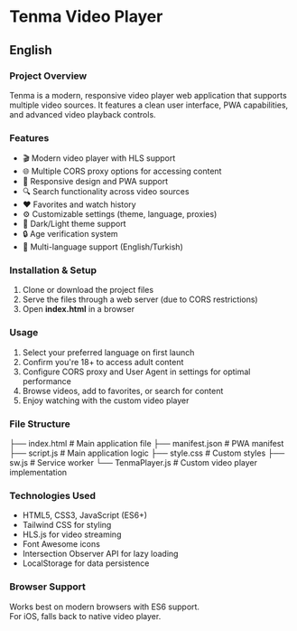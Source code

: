 # Tenma Video Player

## English

### Project Overview
Tenma is a modern, responsive video player web application that supports multiple video sources. It features a clean user interface, PWA capabilities, and advanced video playback controls.

### Features
- 🎬 Modern video player with HLS support  
- 🌐 Multiple CORS proxy options for accessing content  
- 📱 Responsive design and PWA support  
- 🔍 Search functionality across video sources  
- ❤️ Favorites and watch history  
- ⚙️ Customizable settings (theme, language, proxies)  
- 🌙 Dark/Light theme support  
- 🔒 Age verification system  
- 📖 Multi-language support (English/Turkish)  

### Installation & Setup
1. Clone or download the project files  
2. Serve the files through a web server (due to CORS restrictions)  
3. Open **index.html** in a browser  

### Usage
1. Select your preferred language on first launch  
2. Confirm you're 18+ to access adult content  
3. Configure CORS proxy and User Agent in settings for optimal performance  
4. Browse videos, add to favorites, or search for content  
5. Enjoy watching with the custom video player  

### File Structure
├── index.html          # Main application file
├── manifest.json       # PWA manifest
├── script.js           # Main application logic
├── style.css           # Custom styles
├── sw.js              # Service worker
└── TenmaPlayer.js     # Custom video player implementation

### Technologies Used
- HTML5, CSS3, JavaScript (ES6+)  
- Tailwind CSS for styling  
- HLS.js for video streaming  
- Font Awesome icons  
- Intersection Observer API for lazy loading  
- LocalStorage for data persistence  

### Browser Support
Works best on modern browsers with ES6 support.  
For iOS, falls back to native video player.  
